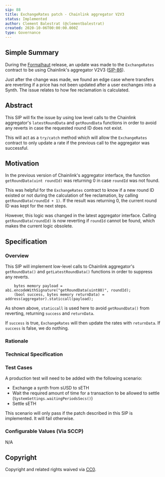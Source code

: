 ```yaml
---
sip: 88
title: ExchangeRates patch - Chainlink aggregator V2V3
status: Implemented
author: Clement Balestrat (@clementbalestrat)
created: 2020-10-06T00:00:00.000Z
type: Governance
---
```


## Simple Summary

<!--"If you can't explain it simply, you don't understand it well enough." Simply describe the outcome the proposed changes intends to achieve. This should be non-technical and accessible to a casual community member.-->

During the [Formalhaut](https://blog.synthetix.io/the-fomalhaut-release/) release, an update was made to the `ExchangeRates` contract to be using Chainlink's aggregator V2V3 ([SIP-86](https://sips.synthetix.io/sips/sip-86)).

Just after the change was made, we found an edge case where transfers are reverting if a price has not been updated after a user exchanges into a Synth. The issue relates to how fee reclamation is calculated.

## Abstract

<!--A short (~200 word) description of the proposed change, the abstract should clearly describe the proposed change. This is what *will* be done if the SIP is implemented, not *why* it should be done or *how* it will be done. If the SIP proposes deploying a new contract, write, "we propose to deploy a new contract that will do x".-->

This SIP will fix the issue by using low level calls to the Chainlink aggregator's `latestRoundData` and `getRoundData` functions in order to avoid any reverts in case the requested round ID does not exist.

This will act as a `try/catch` method which will allow the `ExchangeRates` contract to only update a rate if the previous call to the aggregator was successful.

## Motivation

<!--This is the problem statement. This is the *why* of the SIP. It should clearly explain *why* the current state of the protocol is inadequate.  It is critical that you explain *why* the change is needed, if the SIP proposes changing how something is calculated, you must address *why* the current calculation is inaccurate or wrong. This is not the place to describe how the SIP will address the issue!-->

In the previous version of Chainlink's aggregator interface, the function `getRoundData(uint roundId)` was returning 0 in case `roundId` was not found.

This was helpful for the `ExchangeRates` contract to know if a new round ID existed or not during the calculation of fee reclamation, by calling `getRoundData(roundId + 1)`. If the result was returning 0, the current round ID was kept for the next steps.

However, this logic was changed in the latest aggregator interface. Calling `getRoundData(roundId)` is now reverting if `roundId` cannot be found, which makes the current logic obsolete.

## Specification

<!--The specification should describe the syntax and semantics of any new feature, there are five sections
1. Overview
2. Rationale
3. Technical Specification
4. Test Cases
5. Configurable Values
-->

### Overview

<!--This is a high level overview of *how* the SIP will solve the problem. The overview should clearly describe how the new feature will be implemented.-->

This SIP will implement low-level calls to Chainlink aggregator's `getRoundData()` and `getLatestRoundData()` functions in order to suppress any reverts.

```
    bytes memory payload = abi.encodeWithSignature("getRoundData(uint80)", roundId);
    (bool success, bytes memory returnData) = address(aggregator).staticcall(payload);
```

As shown above, `staticcall` is used here to avoid `getRoundData()` from reverting, returning `success` and `returnData`.

If `success` is true, `ExchangeRates` will then update the rates with `returnData`.
If `success` is false, we do nothing.

### Rationale

<!--This is where you explain the reasoning behind how you propose to solve the problem. Why did you propose to implement the change in this way, what were the considerations and trade-offs. The rationale fleshes out what motivated the design and why particular design decisions were made. It should describe alternate designs that were considered and related work. The rationale may also provide evidence of consensus within the community, and should discuss important objections or concerns raised during discussion.-->

### Technical Specification

<!--The technical specification should outline the public API of the changes proposed. That is, changes to any of the interfaces Synthetix currently exposes or the creations of new ones.-->

### Test Cases

<!--Test cases for an implementation are mandatory for SIPs but can be included with the implementation..-->

A production test will need to be added with the following scenario:

- Exchange a synth from sUSD to sETH
- Wait the required amount of time for a transaction to be allowed to settle (`SystemSettings.waitingPeriodsSecs()`)
- Settle sETH

This scenario will only pass if the patch described in this SIP is implemented. It will fail otherwise.

### Configurable Values (Via SCCP)

<!--Please list all values configurable via SCCP under this implementation.-->

N/A

## Copyright

Copyright and related rights waived via [CC0](https://creativecommons.org/publicdomain/zero/1.0/).
